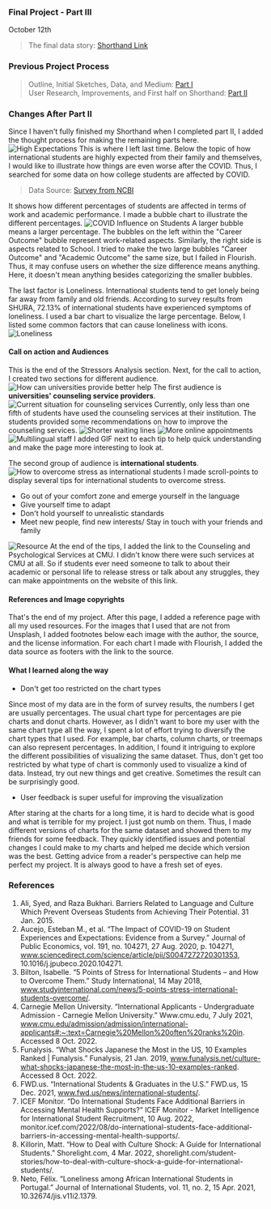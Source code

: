 ### Final Project - Part III

October 12th 

> The final data story: [Shorthand Link](https://carnegiemellon.shorthandstories.com/international-students-stress-level/index.html)

### Previous Project Process
>Outline, Initial Sketches, Data, and Medium: [Part I](final-project-part1.md)  
>User Research, Improvements, and First half on Shorthand: [Part II](final_project_part2.md)

### Changes After Part II
Since I haven't fully finished my Shorthand when I completed part II, I added the thought process for making the remaining parts here.
![High Expectations](Pictures/high_expectation.jpeg)
This is where I left last time. Below the topic of how international students are highly expected from their family and themselves, I would like to illustrate how things are even worse after the COVID. Thus, I searched for some data on how college students are affected by COVID.
> Data Source: [Survey from NCBI](https://www.ncbi.nlm.nih.gov/pmc/articles/PMC7451187/)  

It shows how different percentages of students are affected in terms of work and academic performance. I made a bubble chart to illustrate the different percentages. 
![COVID Influence on Students](Pictures/COVID_influence.png)
A larger bubble means a larger percentage. The bubbles on the left within the "Career Outcome" bubble represent work-related aspects. Similarly, the right side is aspects related to School. I tried to make the two large bubbles "Career Outcome" and "Academic Outcome" the same size, but I failed in Flourish. Thus, it may confuse users on whether the size difference means anything. Here, it doesn't mean anything besides categorizing the smaller bubbles.

The last factor is Loneliness. International students tend to get lonely being far away from family and old friends. According to survey results from SHURA, 72.13% of international students have experienced symptoms of loneliness. I used a bar chart to visualize the large percentage. Below, I listed some common factors that can cause loneliness with icons.
![Loneliness](Pictures/Loneliness.png)

#### Call on action and Audiences 
This is the end of the Stressors Analysis section. Next, for the call to action, I created two sections for different audience.
![How can universities provide better help](Pictures/Universities_subtitle.png)
The first audience is **universities' counseling service providers**.
![Current situation for counseling services](Pictures/Current_situation.jpeg)
Currently, only less than one fifth of students have used the counseling services at their institution. The students provided some recommendations on how to improve the counseling services.
![Shorter waiting lines](Pictures/shorter_lines.jpeg)
![More online appointments](Pictures/more_online_appointments.jpeg)
![Multilingual staff](Pictures/multilingual_staff.jpeg)
I added GIF next to each tip to help quick understanding and make the page more interesting to look at. 

The second group of audience is **international students**.
![How to overcome stress as international students](Pictures/student_subtitle.png)
I made scroll-points to display several tips for international students to overcome stress. 
- Go out of your comfort zone and emerge yourself in the language
- Give yourself time to adapt
- Don't hold yourself to unrealistic standards
- Meet new people, find new interests/ Stay in touch with your friends and family

![Resource](Pictures/Resource.jpeg)
At the end of the tips, I added the link to the Counseling and Psychological Services at CMU. I didn't know there were such services at CMU at all. So if students ever need someone to talk to about their academic or personal life to release stress or talk about any struggles, they can make appointments on the website of this link.

#### References and Image copyrights 
That's the end of my project. After this page, I added a reference page with all my used resources. For the images that I used that are not from Unsplash, I added footnotes below each image with the author, the source, and the license information. For each chart I made with Flourish, I added the data source as footers with the link to the source.

#### What I learned along the way
- Don't get too restricted on the chart types

Since most of my data are in the form of survey results, the numbers I get are usually percentages. The usual chart type for percentages are pie charts and donut charts. However, as I didn't want to bore my user with the same chart type all the way, I spent a lot of effort trying to diversify the chart types that I used. For example, bar charts, column charts, or treemaps can also represent percentages. In addition, I found it intriguing to explore the different possibilities of visualizing the same dataset. Thus, don't get too restricted by what type of chart is commonly used to visualize a kind of data. Instead, try out new things and get creative. Sometimes the result can be surprisingly good.

- User feedback is super useful for improving the visualization  

After staring at the charts for a long time, it is hard to decide what is good and what is terrible for my project. I just got numb on them. Thus, I made different versions of charts for the same dataset and showed them to my friends for some feedback. They quickly identified issues and potential changes I could make to my charts and helped me decide which version was the best. Getting advice from a reader's perspective can help me perfect my project. It is always good to have a fresh set of eyes. 

### References
1. Ali, Syed, and Raza Bukhari. Barriers Related to Language and Culture Which Prevent Overseas Students from Achieving Their Potential. 31 Jan. 2015.
2. Aucejo, Esteban M., et al. “The Impact of COVID-19 on Student Experiences and Expectations: Evidence from a Survey.” Journal of Public Economics, vol. 191, no. 104271, 27 Aug. 2020, p. 104271, www.sciencedirect.com/science/article/pii/S0047272720301353, 10.1016/j.jpubeco.2020.104271.
3. Bilton, Isabelle. “5 Points of Stress for International Students – and How to Overcome Them.” Study International, 14 May 2018, www.studyinternational.com/news/5-points-stress-international-students-overcome/.
4. Carnegie Mellon University. “International Applicants - Undergraduate Admission - Carnegie Mellon University.” Www.cmu.edu, 7 July 2021, www.cmu.edu/admission/admission/international-applicants#:~:text=Carnegie%20Mellon%20often%20ranks%20in. Accessed 8 Oct. 2022.
5. Funalysis. “What Shocks Japanese the Most in the US, 10 Examples Ranked | Funalysis.” Funalysis, 21 Jan. 2019, www.funalysis.net/culture-what-shocks-japanese-the-most-in-the-us-10-examples-ranked. Accessed 8 Oct. 2022.
6. FWD.us. “International Students & Graduates in the U.S.” FWD.us, 15 Dec. 2021, www.fwd.us/news/international-students/.
7. ICEF Monitor. “Do International Students Face Additional Barriers in Accessing Mental Health Supports?” ICEF Monitor - Market Intelligence for International Student Recruitment, 10 Aug. 2022, monitor.icef.com/2022/08/do-international-students-face-additional-barriers-in-accessing-mental-health-supports/.
8. Killorin, Matt. “How to Deal with Culture Shock: A Guide for International Students.” Shorelight.com, 4 Mar. 2022, shorelight.com/student-stories/how-to-deal-with-culture-shock-a-guide-for-international-students/.
9. Neto, Félix. “Loneliness among African International Students in Portugal.” Journal of International Students, vol. 11, no. 2, 15 Apr. 2021, 10.32674/jis.v11i2.1379.


